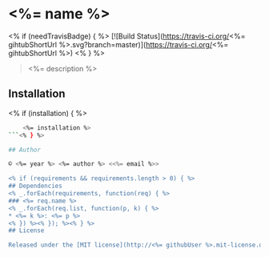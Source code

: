 # <%= name %>
<% if (needTravisBadge) { %>
[![Build Status](https://travis-ci.org/<%= gihtubShortUrl %>.svg?branch=master)](https://travis-ci.org/<%= gihtubShortUrl %>)
<% } %>

> <%= description %>

## Installation
<% if (installation) { %>
```bash
    <%= installation %>
```<% } %>

## Author

© <%= year %> <%= author %> <<%= email %>>

<% if (requirements && requirements.length > 0) { %>
## Dependencies
<% _.forEach(requirements, function(req) { %>
### <%= req.name %>
<% _.forEach(req.list, function(p, k) { %> 
* <%= k %>: <%= p %>
<% }) %><% }); %><% } %>
## License

Released under the [MIT license](http://<%= githubUser %>.mit-license.org).
